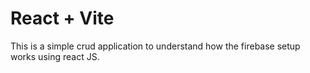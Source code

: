 # React + Vite

This is a simple crud application to understand how the firebase setup works using react JS.
